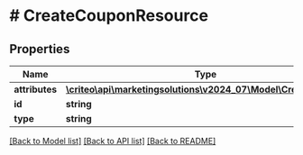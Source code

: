 # # CreateCouponResource

## Properties

Name | Type | Description | Notes
------------ | ------------- | ------------- | -------------
**attributes** | [**\criteo\api\marketingsolutions\v2024_07\Model\CreateCoupon**](CreateCoupon.md) |  | [optional]
**id** | **string** |  | [optional]
**type** | **string** |  | [optional]

[[Back to Model list]](../../README.md#models) [[Back to API list]](../../README.md#endpoints) [[Back to README]](../../README.md)
